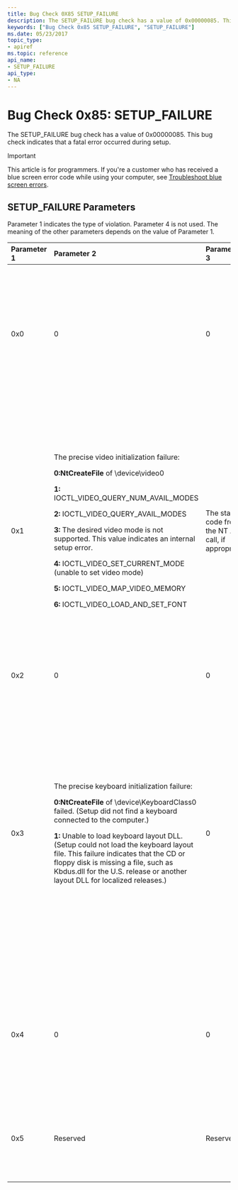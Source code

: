 ```yaml
---
title: Bug Check 0X85 SETUP_FAILURE
description: The SETUP_FAILURE bug check has a value of 0x00000085. This bug check indicates that a fatal error occurred during setup.
keywords: ["Bug Check 0x85 SETUP_FAILURE", "SETUP_FAILURE"]
ms.date: 05/23/2017
topic_type:
- apiref
ms.topic: reference
api_name:
- SETUP_FAILURE
api_type:
- NA
---
```


# Bug Check 0x85: SETUP\_FAILURE


The SETUP\_FAILURE bug check has a value of 0x00000085. This bug check indicates that a fatal error occurred during setup.

> [!IMPORTANT]
> This article is for programmers. If you're a customer who has received a blue screen error code while using your computer, see [Troubleshoot blue screen errors](https://www.windows.com/stopcode).


## SETUP\_FAILURE Parameters


Parameter 1 indicates the type of violation. Parameter 4 is not used. The meaning of the other parameters depends on the value of Parameter 1.

<table>
<colgroup>
<col width="25%" />
<col width="25%" />
<col width="25%" />
<col width="25%" />
</colgroup>
<thead>
<tr class="header">
<th align="left">Parameter 1</th>
<th align="left">Parameter 2</th>
<th align="left">Parameter 3</th>
<th align="left">Cause</th>
</tr>
</thead>
<tbody>
<tr class="odd">
<td align="left"><p>0x0</p></td>
<td align="left"><p>0</p></td>
<td align="left"><p>0</p></td>
<td align="left"><p>The OEM HAL font is not a valid .fon format file, so setup cannot display text.</p>
<p>This cause indicates that Vga<em>xxx</em>.fon on the boot floppy or CD is damaged.</p></td>
</tr>
<tr class="even">
<td align="left"><p>0x1</p></td>
<td align="left"><p>The precise video initialization failure:</p>
<p><strong>0:NtCreateFile</strong> of \device\video0</p>
<p><strong>1:</strong> IOCTL_VIDEO_QUERY_NUM_AVAIL_MODES</p>
<p><strong>2:</strong> IOCTL_VIDEO_QUERY_AVAIL_MODES</p>
<p><strong>3:</strong> The desired video mode is not supported. This value indicates an internal setup error.</p>
<p><strong>4:</strong> IOCTL_VIDEO_SET_CURRENT_MODE (unable to set video mode)</p>
<p><strong>5:</strong> IOCTL_VIDEO_MAP_VIDEO_MEMORY</p>
<p><strong>6:</strong> IOCTL_VIDEO_LOAD_AND_SET_FONT</p></td>
<td align="left"><p>The status code from the NT API call, if appropriate</p></td>
<td align="left"><p>Video initialization failed.</p>
<p>This failure might indicate that the disk that contains Vga.sys (or another video driver that is appropriate to the computer) is damaged or that the computer has video hardware that the Microsoft Windows operating system cannot communicate with.</p>
<p></p></td>
</tr>
<tr class="odd">
<td align="left"><p>0x2</p></td>
<td align="left"><p>0</p></td>
<td align="left"><p>0</p></td>
<td align="left"><p>Out of memory.</p>
<p></p></td>
</tr>
<tr class="even">
<td align="left"><p>0x3</p></td>
<td align="left"><p>The precise keyboard initialization failure:</p>
<p><strong>0:NtCreateFile</strong> of \device\KeyboardClass0 failed. (Setup did not find a keyboard connected to the computer.)</p>
<p><strong>1:</strong> Unable to load keyboard layout DLL. (Setup could not load the keyboard layout file. This failure indicates that the CD or floppy disk is missing a file, such as Kbdus.dll for the U.S. release or another layout DLL for localized releases.)</p></td>
<td align="left"><p>0</p></td>
<td align="left"><p>Keyboard initialization failed.</p>
<p>This failure might indicate that the disk that contains the keyboard driver (I8042prt.sys or Kbdclass.sys) is damaged or that the computer has keyboard hardware that Windows cannot communicate with. This failure might also mean that the keyboard layout DLL could not be loaded.</p>
<p></p></td>
</tr>
<tr class="odd">
<td align="left"><p>0x4</p></td>
<td align="left"><p>0</p></td>
<td align="left"><p>0</p></td>
<td align="left"><p>Setup could not resolve the ARC device path name of the device that setup was started from.</p>
<p>This error is an internal setup error.</p></td>
</tr>
<tr class="even">
<td align="left"><p>0x5</p></td>
<td align="left"><p>Reserved</p></td>
<td align="left"><p>Reserved</p></td>
<td align="left"><p>Partitioning sanity check failed.</p>
<p>This error indicates a bug in a disk driver.</p>
<p></p></td>
</tr>
</tbody>
</table>

 

 

 




